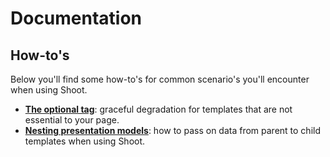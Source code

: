 # Documentation

## How-to's
Below you'll find some how-to's for common scenario's you'll encounter when using Shoot. 

* **[The optional tag][link-optional-tag]**: graceful degradation for templates that are not essential to your page.
* **[Nesting presentation models][link-nesting-presentation-models]**: how to pass on data from parent to child
templates when using Shoot.

[link-nesting-presentation-models]: nesting-presentation-models.md
[link-optional-tag]: optional-tag.md
